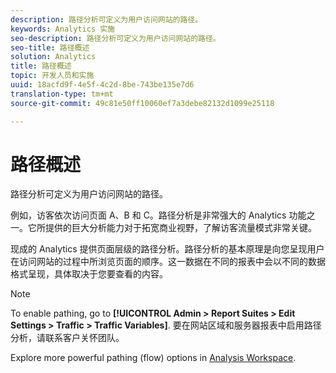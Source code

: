 ```yaml
---
description: 路径分析可定义为用户访问网站的路径。
keywords: Analytics 实施
seo-description: 路径分析可定义为用户访问网站的路径。
seo-title: 路径概述
solution: Analytics
title: 路径概述
topic: 开发人员和实施
uuid: 18acfd9f-4e5f-4c2d-8be-743be135e7d6
translation-type: tm+mt
source-git-commit: 49c81e50ff10060ef7a3debe82132d1099e25118

---
```



# 路径概述

路径分析可定义为用户访问网站的路径。

例如，访客依次访问页面 A、B 和 C。路径分析是非常强大的 Analytics 功能之一。它所提供的巨大分析能力对于拓宽商业视野，了解访客流量模式非常关键。

现成的 Analytics 提供页面层级的路径分析。路径分析的基本原理是向您呈现用户在访问网站的过程中所浏览页面的顺序。这一数据在不同的报表中会以不同的数据格式呈现，具体取决于您要查看的内容。

>[!NOTE]
>
>To enable pathing, go to **[!UICONTROL Admin &gt; Report Suites &gt; Edit Settings &gt; Traffic &gt; Traffic Variables]**. 要在网站区域和服务器报表中启用路径分析，请联系客户关怀团队。

Explore more powerful pathing (flow) options in [Analysis Workspace](/help/analyze/analysis-workspace/visualizations/c-flow/flow.md).